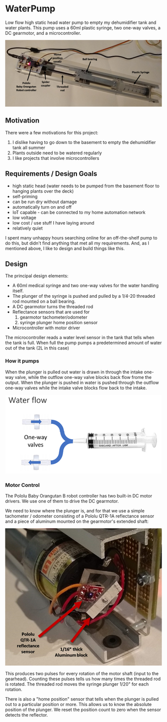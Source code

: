 # WaterPump
Low flow high static head water pump to empty my dehumidifier tank and water plants.
This pump uses a 60ml plastic syringe, two one-way valves, a DC gearmotor, and a microcontroller.

![Water Pump](/images/WaterPumpFigure.png)
 
## Motivation
There were a few motivations for this project:
1. I dislike having to go down to the basement to empty the dehumidifier tank all summer
2. Plants outside need to be watered regularly
3. I like projects that involve microcontrollers

## Requirements / Design Goals
* high static head (water needs to be pumped from the basement floor to hanging plants over the deck)
* self-priming
* can be run dry without damage
* automatically turn on and off
* IoT capable - can be connected to my home automation network
* low voltage
* low cost / use stuff I have laying around
* relatively quiet

I spent many unhappy hours searching online for an off-the-shelf pump to do this, but didn't find anything that met all my requirements. And, as I mentioned above, I like to design and build things like this.

## Design
The principal design elements:
* A 60ml medical syringe and two one-way valves for the water handling itself.
* The plunger of the syringe is pushed and pulled by a 1/4-20 threaded rod mounted on a ball bearing.
* A DC gearmotor turns the threaded rod
* Reflectance sensors that are used for
   1. gearmotor tachometer/odometer
   2. syringe plunger home position sensor
* Microcontroller with motor driver

The microcontroller reads a water level sensor in the tank that tells when the tank is full. When full the pump pumps a predetermined amount of water out of the tank (2L in this case)

### How it pumps
When the plunger is pulled out water is drawn in through the intake one-way valve, while the outflow one-way valve blocks back flow frome the output. When the plunger is pushed in water is pushed through the outflow one-way valves while the intake valve blocks flow back to the intake.

![Water Flow](/images/WaterFlow.png)

### Motor Control
The Pololu Baby Orangutan B robot controller has two built-in DC motor drivers. We use one of them to drive the DC gearmotor.

We need to know where the plunger is, and for that we use a simple tachometer / odometer consisting of a Pololu QTR-1A reflectance sensor and a piece of aluminum mounted on the gearmotor's extended shaft:

![Tachometer / Odometer](/images/TachometerOdometer.png)

This produces two pulses for every rotation of the motor shaft (input to the gearhead). Counting these pulses tells us how many times the threaded rod is rotated. The threaded rod moves the syringe plunger 1/20" for each rotation.

There is also a "home position" sensor that tells when the plunger is pulled out to a particular position or more. This allows us to know the absolute position of the plunger. We reset the position count to zero when the sensor detects the reflector.
